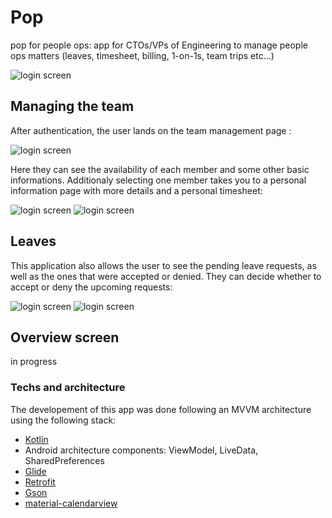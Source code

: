 # Pop

pop for people ops: app for CTOs/VPs of Engineering to manage people ops matters (leaves, timesheet, billing, 1-on-1s, team trips etc...)

![login screen](https://github.com/hatimenezari/popandroid/blob/master/screenshots/login.png)

## Managing the team

After authentication, the user lands on the team management page :

![login screen](https://github.com/hatimenezari/popandroid/blob/master/screenshots/rclv.png)

Here they can see the availability of each member and some other basic informations. Additionaly selecting one member takes you to a personal information page with more details and a personal timesheet:

![login screen](https://github.com/hatimenezari/popandroid/blob/master/screenshots/personalInfo.png) ![login screen](https://github.com/hatimenezari/popandroid/blob/master/screenshots/calendar.png)

## Leaves

This application also allows the user to see the pending leave requests, as well as the ones that were accepted or denied.
They can decide whether to accept or deny the upcoming requests:

![login screen](https://github.com/hatimenezari/popandroid/blob/master/screenshots/all_leaves.png) ![login screen](https://github.com/hatimenezari/popandroid/blob/master/screenshots/pending_leaves.png)


## Overview screen

in progress


### Techs and architecture

The developement of this app was done following an MVVM architecture using the following stack:
* [Kotlin](https://kotlinlang.org/)
* Android architecture components: ViewModel, LiveData, SharedPreferences
* [Glide](https://github.com/bumptech/glide)
* [Retrofit](http://square.github.io/retrofit/)
* [Gson](https://github.com/google/gson)
* [material-calendarview](https://github.com/prolificinteractive/material-calendarview)
